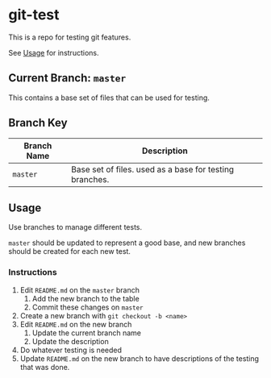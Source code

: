 git-test
========

This is a repo for testing git features.

See [Usage](#Usage) for instructions.

Current Branch: `master`
------------------------

This contains a base set of files that can be used for testing.

Branch Key
----------

Branch Name | Description
----------- | -----------
`master`    | Base set of files. used as a base for testing branches.

Usage
-----

Use branches to manage different tests.

`master` should be updated to represent a good base, and new branches should be created for each new test.

### Instructions

1. Edit `README.md` on the `master` branch
    1. Add the new branch to the table
    1. Commit these changes on `master`
1. Create a new branch with `git checkout -b <name>`
1. Edit `README.md` on the new branch
    1. Update the current branch name
    1. Update the description
1. Do whatever testing is needed
1. Update `README.md` on the new branch to have descriptions of the testing that was done.
